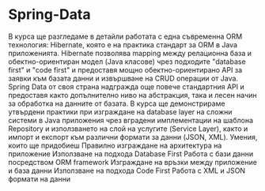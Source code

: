 # Spring-Data
В курса ще разгледаме в детайли работата с една съвременна ORM технология: Hibernate, която е на практика стандарт за ORM в Java приложенията. 
Hibernate позволява mapping между релационна база и обектно-ориентиран модел (Java класове) чрез подходите "database first" и "code first" 
и предоставя мощно обектно-ориентирано API за заявки към базата данни и извършване на CRUD операции от Java. 
Spring Data от своя страна надгражда още повече стандартния API и предоставя както допълнително ниво на абстракция, 
така и лесен начин за обработка на данните от базата.
В курса ще демонстрираме утвърдени практики при изграждане на database layer на сложни системи в Java приложения 
чрез вградени имплементации на шаблона Repository и използването на слой на услугите (Service Layer),
както и импорт и експорт към различни формати за данни (JSON, XML).
Умения, които ще придобиеш
Правилно изграждане на архитектура на приложение
Използване на подхода Database First
Работа с бази данни посредством ORM framework
Изграждане на връзки между приложение и база данни
Използване на подхода Code First
Работа с XML и JSON формати на данни
